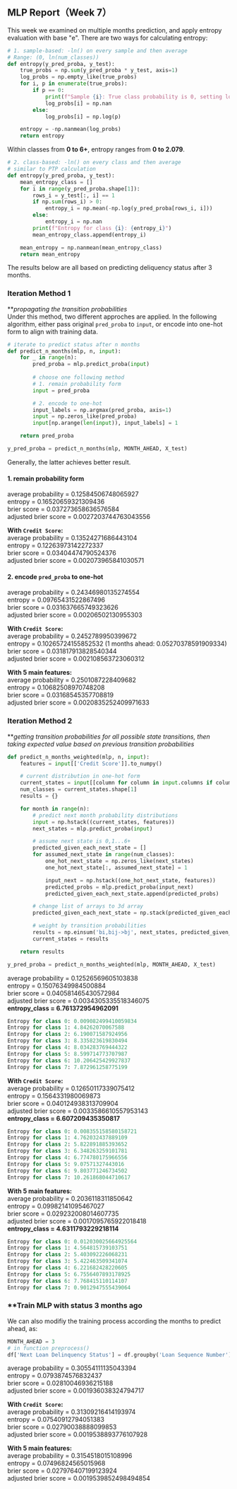 ## MLP Report（Week 7）
This week we examined on multiple months prediction, and apply entropy evaluation with base "e". There are two ways for calculating entropy:
```python
# 1. sample-based: -ln() on every sample and then average
# Range: (0, ln(num_classes))
def entropy(y_pred_proba, y_test):
    true_probs = np.sum(y_pred_proba * y_test, axis=1)
    log_probs = np.empty_like(true_probs)
    for i, p in enumerate(true_probs):
        if p == 0:
            print(f"Sample {i}: True class probability is 0, setting log to NaN")
            log_probs[i] = np.nan
        else:
            log_probs[i] = np.log(p)

    entropy = -np.nanmean(log_probs)
    return entropy
```
Within classes from **0 to 6+**, entropy ranges from **0 to 2.079**.
```python
# 2. class-based: -ln() on every class and then average
# similar to PTP calculation
def entropy(y_pred_proba, y_test):
    mean_entropy_class = []
    for i in range(y_pred_proba.shape[1]):
        rows_i = y_test[:, i] == 1
        if np.sum(rows_i) > 0:
            entropy_i = np.mean(-np.log(y_pred_proba[rows_i, i]))
        else:
            entropy_i = np.nan
        print(f"Entropy for class {i}: {entropy_i}")
        mean_entropy_class.append(entropy_i)

    mean_entropy = np.nanmean(mean_entropy_class)
    return mean_entropy
```
The results below are all based on predicting deliquency status after 3 months.  
### Iteration Method 1
**_propagating the transition probabilities_  
Under this method, two different approches are applied. In the following algorithm, either pass original `pred_proba` to `input`, or encode into one-hot form to align with training data.  
```python
# iterate to predict status after n months
def predict_n_months(mlp, n, input):
    for _ in range(n):
        pred_proba = mlp.predict_proba(input)
        
        # choose one following method
        # 1. remain probability form
        input = pred_proba

        # 2. encode to one-hot
        input_labels = np.argmax(pred_proba, axis=1)
        input = np.zeros_like(pred_proba)
        input[np.arange(len(input)), input_labels] = 1

    return pred_proba

y_pred_proba = predict_n_months(mlp, MONTH_AHEAD, X_test)
```
Generally, the latter achieves better result.  

#### 1. remain probability form
average probability = 0.12584506748065927  
entropy = 0.16520659321309436  
brier score =  0.037273658636576584  
adjusted brier score =  0.0027203744763043556  

**With `Credit Score`:**  
average probability = 0.13524271686443104  
entropy = 0.12263973142272337  
brier score =  0.03404474790524376  
adjusted brier score =  0.002073965841030571

#### 2. encode `pred_proba` to one-hot 
average probability = 0.24346980135274554  
entropy = 0.09765431522867496  
brier score =  0.031637665749323626  
adjusted brier score =  0.00206502130955303  

**With `Credit Score`:**  
average probability = 0.2452789950399672  
entropy = 0.10265724155852532 (1 months ahead: 0.05270378591909334)  
brier score =  0.031817913828540344  
adjusted brier score =  0.002108563723060312

**With 5 main features:**  
average probability = 0.2501087228409682  
entropy = 0.10682508970748208  
brier score =  0.03168545357708819  
adjusted brier score =  0.0020835252409971633  

### Iteration Method 2
**_getting transition probabilities for all possible state transitions, then taking expected value based on previous transition probabilities_

```python
def predict_n_months_weighted(mlp, n, input):
    features = input[['Credit Score']].to_numpy()

    # current distribution in one-hot form
    current_states = input[[column for column in input.columns if column.startswith('Current Loan Delinquency Status')]].to_numpy()
    num_classes = current_states.shape[1]
    results = {}

    for month in range(n):
        # predict next month probability distributions
        input = np.hstack((current_states, features))
        next_states = mlp.predict_proba(input)

        # assume next state is 0,1...6+
        predicted_given_each_next_state = []
        for assumed_next_state in range(num_classes):
            one_hot_next_state = np.zeros_like(next_states)
            one_hot_next_state[:, assumed_next_state] = 1

            input_next = np.hstack((one_hot_next_state, features))
            predicted_probs = mlp.predict_proba(input_next)
            predicted_given_each_next_state.append(predicted_probs)

        # change list of arrays to 3d array
        predicted_given_each_next_state = np.stack(predicted_given_each_next_state, axis=1) 

        # weight by transition probabilities
        results = np.einsum('bi,bij->bj', next_states, predicted_given_each_next_state)
        current_states = results

    return results

y_pred_proba = predict_n_months_weighted(mlp, MONTH_AHEAD, X_test)
```
average probability = 0.12526569605103838  
entropy = 0.15076349984500884  
brier score =  0.040581465430572984  
adjusted brier score =  0.0034305335518346075  
**entropy_class = 6.761372954962091**  
```python
Entropy for class 0: 0.009082499410059834
Entropy for class 1: 4.84262070067588
Entropy for class 2: 6.190071587924956
Entropy for class 3: 8.335823619830494
Entropy for class 4: 8.034283769444322
Entropy for class 5: 8.599714773707987
Entropy for class 6: 10.206425429927837
Entropy for class 7: 7.872961258775199
```

**With `Credit Score`:**  
average probability = 0.12650117339075412  
entropy = 0.1564331980069873  
brier score =  0.040124938313709904  
adjusted brier score =  0.0033586610557953143  
**entropy_class = 6.607209435350817**  
```python
Entropy for class 0: 0.008355158580158721
Entropy for class 1: 4.762032437889109  
Entropy for class 2: 5.822891885393652  
Entropy for class 3: 6.348263259101781  
Entropy for class 4: 6.774780175966556  
Entropy for class 5: 9.07571327443016  
Entropy for class 6: 9.803771246734502  
Entropy for class 7: 10.261868044710617  
```

**With 5 main features:**  
average probability = 0.2036118311850642  
entropy = 0.09982141095467027  
brier score =  0.029232008014607735  
adjusted brier score =  0.0017095765922018418  
**entropy_class = 4.6311793229218114**  
```python
Entropy for class 0: 0.012030025664925564
Entropy for class 1: 4.564815739103751
Entropy for class 2: 5.403092226068231
Entropy for class 3: 5.422463509341074
Entropy for class 4: 6.221682428220605
Entropy for class 5: 6.7556407893178925
Entropy for class 6: 7.768415110114107
Entropy for class 7: 0.9012947555439064
```

### **Train MLP with status 3 months ago
We can also modifiy the training process according the months to predict ahead, as:
```python
MONTH_AHEAD = 3
# in function preprocess()
df['Next Loan Delinquency Status'] = df.groupby('Loan Sequence Number')['Current Loan Delinquency Status'].shift(-MONTH_AHEAD)
```
average probability = 0.30554111135043394  
entropy = 0.0793874576832437  
brier score =  0.02810046936215188  
adjusted brier score =  0.001936038324794717  

**With `Credit Score`:**  
average probability = 0.31309216414193974  
entropy = 0.07540912794051383  
brier score =  0.02790038888099853  
adjusted brier score =  0.0019538893776107928  

**With 5 main features:**  
average probability = 0.3154518015108996  
entropy = 0.07496824565015968  
brier score =  0.027976407199123924  
adjusted brier score =  0.0019539852498494854  
